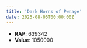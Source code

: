 ```yaml
---
title: 'Dark Horns of Pwnage'
date: 2025-08-05T00:00:00Z
---
```

- **RAP**: 639342
- **Value**: 1050000
